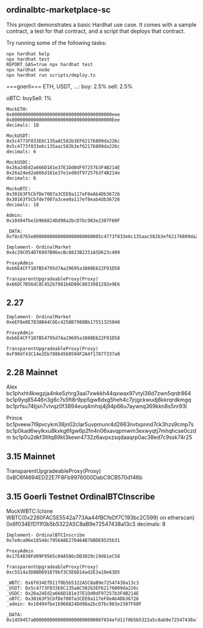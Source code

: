 ## ordinalbtc-marketplace-sc

This project demonstrates a basic Hardhat use case. It comes with a sample contract, a test for that contract, and a script that deploys that contract.

Try running some of the following tasks:

```shell
npx hardhat help
npx hardhat test
REPORT_GAS=true npx hardhat test
npx hardhat node
npx hardhat run scripts/deploy.ts
```

===goerli===
ETH, USDT, ...: 
buy: 2.5% sell: 2.5%

oBTC:
buySell: 1%

```
MockETH:
0x0000000000000000000000000000000000000eee
0x0000000000000000000000000000000000000Eee
decimals: 18

MockUSDT: 
0x5c4773F833E6C135aAC582b3EF62176809da226c
0x5c4773f833e6c135aac582b3ef62176809da226c
decimals: 6

MockUSDC: 
0x26a24Ed2a666D181e37E1Dd0dF97257b3F4B214E
0x26a24ed2a666d181e37e1ed0df97257b3f4B214e
decimals: 6

MockoBTC: 
0x30163F5CbfDe7007a3CEE0a117eF8eAb4Db36726
0x30163f5Cbfde7007a3cee0a117ef8eab4db36726
decimals: 18

Admin: 
0x10494fbe1b966824Dd98a2bcD7bc983e2307F60F

_DATA: 0xf8c8765e0000000000000000000000005c4773f833e6c135aac582b3ef62176809da226c00000000000000000000000026a24ed2a666d181e37e1dd0df97257b3f4b214e00000000000000000000000030163f5cbfde7007a3cee0a117ef8eab4db3672600000000000000000000000010494fbe1b966824dd98a2bcd7bc983e2307f60f
```

```
Implement- OrdinalMarket
0x4c29C054D76997B96ecBc8823B2251A5D623c499

ProxyAdmin
0xb6E4CFf107B54795d7Aa29695a3880E622F91D58

TransparentUpgradeableProxy(Proxy)
0x66DC7B56dC8C452b7981b6D80C8033981292e9E6
```

## 2.27
```
Implement- OrdinalMarket
0xeEF8e0E7838B44C6Ec4258B7988Bb17551325048

ProxyAdmin
0xb6E4CFf107B54795d7Aa29695a3880E622F91D58

TransparentUpgradeableProxy(Proxy)
0xF90df43C14e2Eb78864560594F2A4f1787f337a0
```

## 2.28 Mainnet
Alex
bc1phxht4kwgzja4nke5zhrg3aal7xwkkh44qxwax97vtyl36d7zwn5qrdr864
bc1p9yq85446n3g6c7s5ft8r9pp5gw8dxg5heh4c7jrjgckwudj8kkrqrdkmgq
bc1prfsu74tjsn7vlvqz0f3894euq4mhsj4j94p66u7aywnq369kkn8s5nr93l

Prince
bc1pveew7l9pvcykm38jn02clar5uvpmunr4d2663nvtxpnnd7ck3hzs9cmp7s
bc1p0kad6wylkxu8kxkg6fgw6p2fn4n06xavqpmwm3exwyqtj7mhqhcse0czdm
bc1p0u2dkf3llltq89kt3kewr4732z6avpxzsqdaaqrp0ac38ed7c9ssk74r25

## 3.15 Mainnet
TransparentUpgradeableProxy(Proxy)
0xBC6f4694ED22E7F8Fb9976000DabC9CB570d146b

## 3.15 Goerli Testnet OrdinalBTCInscribe
MockWBTC:(clone WBTC(0x2260FAC5E5542a773Aa44fBCfeDf7C193bc2C599) on etherscan)
0x6f034EfD11f0b5b5322A5C8aB9e72547438a13c3
decimals: 8

```
Implement- OrdinalBTCInscribe
0x7e0ca96e18548c7956A8E27D464B7bBDE9535b31

ProxyAdmin
0x17E4830Fd09F9565c04A586cDD3029c19d61eC58

TransparentUpgradeableProxy(Proxy)
0xc5514a3D8BD691879bf3C5E6D14ad2E3a10e63D5

_WBTC: 0x6f034EfD11f0b5b5322A5C8aB9e72547438a13c3
_USDT: 0x5c4773F833E6C135aAC582b3EF62176809da226c
_USDC: 0x26a24Ed2a666D181e37E1Dd0dF97257b3F4B214E
_oBTC: 0x30163F5CbfDe7007a3CEE0a117eF8eAb4Db36726
_admin: 0x10494fbe1b966824Dd98a2bcD7bc983e2307F60F

_DATA:
0x1459457a0000000000000000000000006f034efd11f0b5b5322a5c8ab9e72547438a13c30000000000000000000000005c4773f833e6c135aac582b3ef62176809da226c00000000000000000000000026a24ed2a666d181e37e1dd0df97257b3f4b214e00000000000000000000000030163f5cbfde7007a3cee0a117ef8eab4db3672600000000000000000000000017e4830fd09f9565c04a586cdd3029c19d61ec58

```